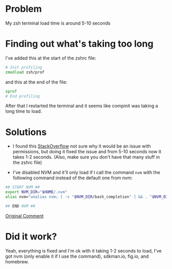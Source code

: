 # Problem
My zsh terminal load time is around 5-10 seconds

# Finding out what's taking too long
I've added this at the start of the zshrc file:
```zsh
# Init profiling
zmodload zsh/prof
```

and this at the end of the file:
```zsh
zprof
# End profiling
```

After that I restarted the terminal and it seems like compinit was taking a long time to load.

# Solutions
- I found this [StackOverflow](https://stackoverflow.com/a/70847509/11622001) not sure why it would be an issue with permissions, 
but doing it fixed the issue and from 5-10 seconds now it takes 1-2 seconds. (Also, make sure you don't have that many stuff in the zshrc file)

- I've disabled NVM and it'll only load if I call the command `nvm` with the following command instead of the default one from nvm:
```zsh
## START NVM ##
export NVM_DIR="$HOME/.nvm"
alias nvm="unalias nvm; [ -s "$NVM_DIR/bash_completion" ] && . "$NVM_DIR/bash_completion"; [ -s "$NVM_DIR/nvm.sh" ] && . "$NVM_DIR/nvm.sh"; nvm $@" # Custom: only load nvm upon first use, because it is slow

## END NVM ##
```
[Original Comment](https://github.com/ohmyzsh/ohmyzsh/issues/9055#issuecomment-837565602)

# Did it work?
Yeah, everything is fixed and I'm ok with it taking 1-2 seconds to load, I've got nvm (only enable it if I use the command), sdkman.io, fig.io, and homebrew.
